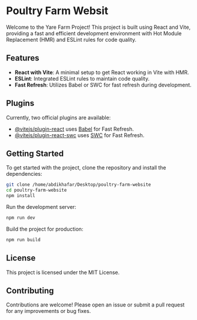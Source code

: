 # Poultry Farm Websit

Welcome to the Yare Farm Project! This project is built using React and Vite, providing a fast and efficient development environment with Hot Module Replacement (HMR) and ESLint rules for code quality.

## Features

- **React with Vite**: A minimal setup to get React working in Vite with HMR.
- **ESLint**: Integrated ESLint rules to maintain code quality.
- **Fast Refresh**: Utilizes Babel or SWC for fast refresh during development.

## Plugins

Currently, two official plugins are available:

- [@vitejs/plugin-react](https://github.com/vitejs/vite-plugin-react/blob/main/packages/plugin-react/README.md) uses [Babel](https://babeljs.io/) for Fast Refresh.
- [@vitejs/plugin-react-swc](https://github.com/vitejs/vite-plugin-react-swc) uses [SWC](https://swc.rs/) for Fast Refresh.

## Getting Started

To get started with the project, clone the repository and install the dependencies:

```sh
git clone /home/abdikhafar/Desktop/poultry-farm-website
cd poultry-farm-website
npm install
```

Run the development server:

```sh
npm run dev
```

Build the project for production:

```sh
npm run build
```

## License

This project is licensed under the MIT License.

## Contributing

Contributions are welcome! Please open an issue or submit a pull request for any improvements or bug fixes.

